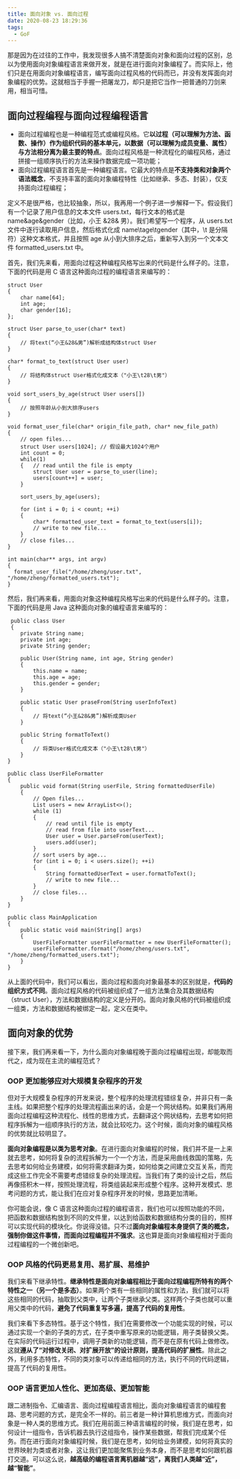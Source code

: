 ```yaml
---
title: 面向对象 vs. 面向过程
date: 2020-08-23 18:29:36
tags:
  - GoF
---
```

那是因为在过往的工作中，我发现很多人搞不清楚面向对象和面向过程的区别，总以为使用面向对象编程语言来做开发，就是在进行面向对象编程了。而实际上，他们只是在用面向对象编程语言，编写面向过程风格的代码而已，并没有发挥面向对象编程的优势。这就相当于手握一把屠龙刀，却只是把它当作一把普通的刀剑来用，相当可惜。

## 面向过程编程与面向过程编程语言
- 面向过程编程也是一种编程范式或编程风格。它**以过程（可以理解为方法、函数、操作）作为组织代码的基本单元，以数据（可以理解为成员变量、属性）与方法相分离为最主要的特点**。面向过程风格是一种流程化的编程风格，通过拼接一组顺序执行的方法来操作数据完成一项功能；
- 面向过程编程语言首先是一种编程语言。它最大的特点是**不支持类和对象两个语法概念**，不支持丰富的面向对象编程特性（比如继承、多态、封装），仅支持面向过程编程；

定义不是很严格，也比较抽象，所以，我再用一个例子进一步解释一下。假设我们有一个记录了用户信息的文本文件 users.txt，每行文本的格式是 name&age&gender（比如，小王 &28& 男）。我们希望写一个程序，从 users.txt 文件中逐行读取用户信息，然后格式化成 name\tage\tgender（其中，\t 是分隔符）这种文本格式，并且按照 age 从小到大排序之后，重新写入到另一个文本文件 formatted_users.txt 中。

首先，我们先来看，用面向过程这种编程风格写出来的代码是什么样子的。注意，下面的代码是用 C 语言这种面向过程的编程语言来编写的：
<!--more-->
```
struct User 
{
    char name[64];
    int age;
    char gender[16];
};

struct User parse_to_user(char* text) 
{
    // 将text(“小王&28&男”)解析成结构体struct User
}

char* format_to_text(struct User user) 
{
    // 将结构体struct User格式化成文本（"小王\t28\t男"）
}

void sort_users_by_age(struct User users[]) 
{
    // 按照年龄从小到大排序users
}

void format_user_file(char* origin_file_path, char* new_file_path) 
{
    // open files...
    struct User users[1024]; // 假设最大1024个用户
    int count = 0;
    while(1) 
    {   // read until the file is empty
        struct User user = parse_to_user(line);
        users[count++] = user;
    }
    
    sort_users_by_age(users);
    
    for (int i = 0; i < count; ++i) 
    {
        char* formatted_user_text = format_to_text(users[i]);
        // write to new file...
    }
    // close files...
}

int main(char** args, int argv) 
{
  format_user_file("/home/zheng/user.txt", "/home/zheng/formatted_users.txt");
}
```

然后，我们再来看，用面向对象这种编程风格写出来的代码是什么样子的。注意，下面的代码是用 Java 这种面向对象的编程语言来编写的：
```
 public class User 
 {
    private String name;
    private int age;
    private String gender;
    
    public User(String name, int age, String gender) 
    {
        this.name = name;
        this.age = age;
        this.gender = gender;
    }
    
    public static User praseFrom(String userInfoText) 
    {
        // 将text(“小王&28&男”)解析成类User
    }
    
    public String formatToText() 
    {
        // 将类User格式化成文本（"小王\t28\t男"）
    }
}

public class UserFileFormatter 
{
    public void format(String userFile, String formattedUserFile) 
    {
        // Open files...
        List users = new ArrayList<>();
        while (1) 
        { 
            // read until file is empty 
            // read from file into userText...
            User user = User.parseFrom(userText);
            users.add(user);
        }
        // sort users by age...
        for (int i = 0; i < users.size(); ++i) 
        {
            String formattedUserText = user.formatToText();
            // write to new file...
        }
        // close files...
    }
}

public class MainApplication 
{
    public static void main(String[] args) 
    {
        UserFileFormatter userFileFormatter = new UserFileFormatter();
        userFileFormatter.format("/home/zheng/users.txt", "/home/zheng/formatted_users.txt");
    }
}
```

从上面的代码中，我们可以看出，面向过程和面向对象最基本的区别就是，**代码的组织方式不同**。面向过程风格的代码被组织成了一组方法集合及其数据结构（struct User），方法和数据结构的定义是分开的。面向对象风格的代码被组织成一组类，方法和数据结构被绑定一起，定义在类中。

## 面向对象的优势
接下来，我们再来看一下，为什么面向对象编程晚于面向过程编程出现，却能取而代之，成为现在主流的编程范式？

### OOP 更加能够应对大规模复杂程序的开发
但对于大规模复杂程序的开发来说，整个程序的处理流程错综复杂，并非只有一条主线。如果把整个程序的处理流程画出来的话，会是一个网状结构。如果我们再用面向过程编程这种流程化、线性的思维方式，去翻译这个网状结构，去思考如何把程序拆解为一组顺序执行的方法，就会比较吃力。这个时候，面向对象的编程风格的优势就比较明显了。

**面向对象编程是以类为思考对象**。在进行面向对象编程的时候，我们并不是一上来就去思考，如何将复杂的流程拆解为一个一个方法，而是采用曲线救国的策略，先去思考如何给业务建模，如何将需求翻译为类，如何给类之间建立交互关系，而完成这些工作完全不需要考虑错综复杂的处理流程。当我们有了类的设计之后，然后再像搭积木一样，按照处理流程，将类组装起来形成整个程序。这种开发模式、思考问题的方式，能让我们在应对复杂程序开发的时候，思路更加清晰。

你可能会说，像 C 语言这种面向过程的编程语言，我们也可以按照功能的不同，把函数和数据结构放到不同的文件里，以达到给函数和数据结构分类的目的，照样可以实现代码的模块化。你说得没错。只不过**面向对象编程本身提供了类的概念，强制你做这件事情，而面向过程编程并不强求**。这也算是面向对象编程相对于面向过程编程的一个微创新吧。

### OOP 风格的代码更易复用、易扩展、易维护
我们来看下继承特性。**继承特性是面向对象编程相比于面向过程编程所特有的两个特性之一（另一个是多态）**。如果两个类有一些相同的属性和方法，我们就可以将这些相同的代码，抽取到父类中，让两个子类继承父类。这样两个子类也就可以重用父类中的代码，**避免了代码重复写多遍，提高了代码的复用性**。

我们来看下多态特性。基于这个特性，我们在需要修改一个功能实现的时候，可以通过实现一个新的子类的方式，在子类中重写原来的功能逻辑，用子类替换父类。在实际的代码运行过程中，调用子类新的功能逻辑，而不是在原有代码上做修改。这就**遵从了“对修改关闭、对扩展开放”的设计原则，提高代码的扩展性**。除此之外，利用多态特性，不同的类对象可以传递给相同的方法，执行不同的代码逻辑，提高了代码的复用性。

### OOP 语言更加人性化、更加高级、更加智能
跟二进制指令、汇编语言、面向过程编程语言相比，面向对象编程语言的编程套路、思考问题的方式，是完全不一样的。前三者是一种计算机思维方式，而面向对象是一种人类的思维方式。我们在用前面三种语言编程的时候，我们是在思考，如何设计一组指令，告诉机器去执行这组指令，操作某些数据，帮我们完成某个任务。而在进行面向对象编程时候，我们是在思考，如何给业务建模，如何将真实的世界映射为类或者对象，这让我们更加能聚焦到业务本身，而不是思考如何跟机器打交道。可以这么说，**越高级的编程语言离机器越“远”，离我们人类越“近”，越“智能”**。
